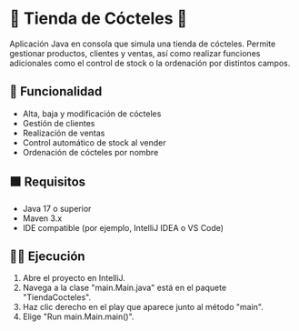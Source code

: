# 🍍 Tienda de Cócteles 🍍

Aplicación Java en consola que 
simula una tienda de cócteles. Permite gestionar 
productos, clientes y ventas, así como realizar 
funciones adicionales como el control de stock o la 
ordenación por distintos campos.

##  🏬 Funcionalidad

- Alta, baja y modificación de cócteles
- Gestión de clientes
- Realización de ventas
- Control automático de stock al vender
- Ordenación de cócteles por nombre

## ⬛ Requisitos

- Java 17 o superior
- Maven 3.x
- IDE compatible (por ejemplo, IntelliJ IDEA o VS Code)

## 🍹💸 Ejecución

1. Abre el proyecto en IntelliJ.
2. Navega a la clase "main.Main.java" está en el paquete "TiendaCocteles".
3. Haz clic derecho en el play que aparece junto al método "main".
4. Elige "Run main.Main.main()".
